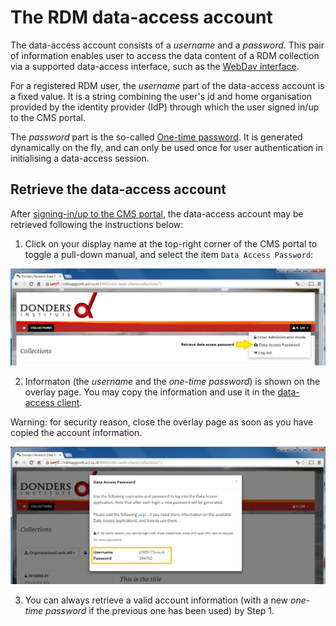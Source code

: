 # The RDM data-access account

The data-access account consists of a _username_ and a _password_. This pair of information enables user to access the data content of a RDM collection via a supported data-access interface, such as the [WebDav interface](webdav.md).

For a registered RDM user, the _username_ part of the data-access account is a fixed value.  It is a string combining the user's id and home organisation provided by the identity provider (IdP) through which the user signed in/up to the CMS portal.

The _password_ part is the so-called [One-time password](https://en.wikipedia.org/wiki/HMAC-based_One-time_Password_Algorithm).  It is generated dynamically on the fly, and can only be used once for user authentication in initialising a data-access session.  

## Retrieve the data-access account

After [signing-in/up to the CMS portal](user_signup.md), the data-access account may be retrieved following the instructions below:

1. Click on your display name at the top-right corner of the CMS portal to toggle a pull-down manual, and select the item `Data Access Password`:

  ![](screenshots/cms_get_hotp.png)
  
2. Informaton (the _username_ and the _one-time password_) is shown on the overlay page.  You may copy the information and use it in the [data-access client](webdav.md).

  Warning: for security reason, close the overlay page as soon as you have copied the account information.

  ![](screenshots/cms_show_hotp.png)
  
3. You can always retrieve a valid account information (with a new _one-time password_ if the previous one has been used) by Step 1.
